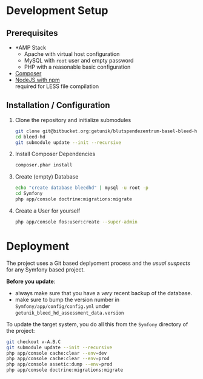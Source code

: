 
# Development Setup

## Prerequisites

* \*AMP Stack  
  * Apache with virtual host configuration
  * MySQL with `root` user and empty password
  * PHP with a reasonable basic configuration
* [Composer](https://getcomposer.org/)
* [NodeJS with npm](http://nodejs.org/download/)  
  required for LESS file compilation

## Installation / Configuration

1. Clone the repository and initialize submodules  
   ```bash
   git clone git@bitbucket.org:getunik/blutspendezentrum-basel-bleed-hd.git bleed-hd
   cd bleed-hd
   git submodule update --init --recursive
   ```

2. Install Composer Dependencies  
   ```bash
   composer.phar install
   ```

3. Create (empty) Database  
   ```bash
   echo "create database bleedhd" | mysql -u root -p
   cd Symfony
   php app/console doctrine:migrations:migrate
   ```

4. Create a User for yourself  
	```bash
	php app/console fos:user:create --super-admin
	```

# Deployment
The project uses a Git based deplyoment process and the _usual suspects_ for any Symfony based project.

**Before you update**:
* always make sure that you have a _very_ recent backup of the database.
* make sure to bump the version number in `Symfony/app/config/config.yml` under `getunik_bleed_hd_assessment_data.version`

To update the target system, you do all this from the `Symfony` directory of the project:
```bash
git checkout v-A.B.C
git submodule update --init --recursive
php app/console cache:clear --env=dev
php app/console cache:clear --env=prod
php app/console assetic:dump --env=prod
php app/console doctrine:migrations:migrate
```

